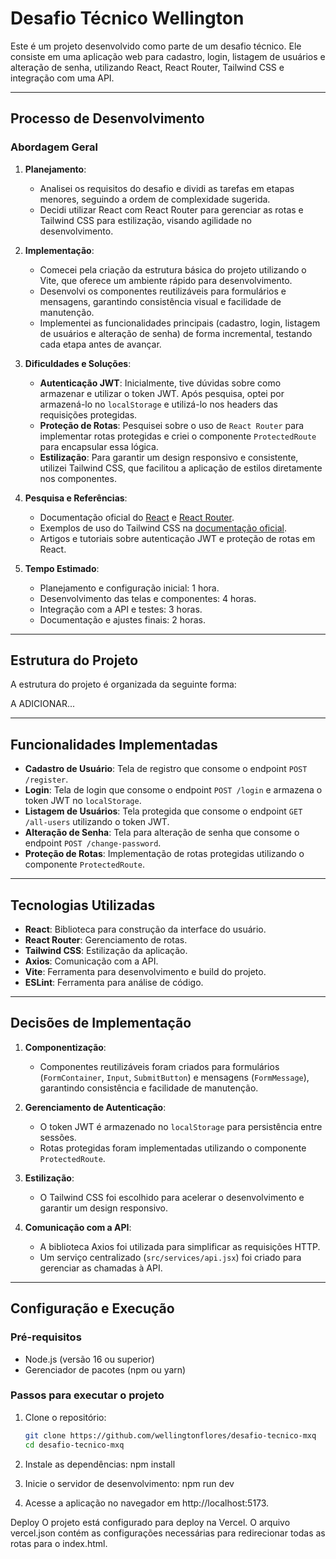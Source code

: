 # Desafio Técnico Wellington

Este é um projeto desenvolvido como parte de um desafio técnico. Ele consiste em uma aplicação web para cadastro, login, listagem de usuários e alteração de senha, utilizando React, React Router, Tailwind CSS e integração com uma API.

---

## Processo de Desenvolvimento

### Abordagem Geral

1. **Planejamento**:
   - Analisei os requisitos do desafio e dividi as tarefas em etapas menores, seguindo a ordem de complexidade sugerida.
   - Decidi utilizar React com React Router para gerenciar as rotas e Tailwind CSS para estilização, visando agilidade no desenvolvimento.

2. **Implementação**:
   - Comecei pela criação da estrutura básica do projeto utilizando o Vite, que oferece um ambiente rápido para desenvolvimento.
   - Desenvolvi os componentes reutilizáveis para formulários e mensagens, garantindo consistência visual e facilidade de manutenção.
   - Implementei as funcionalidades principais (cadastro, login, listagem de usuários e alteração de senha) de forma incremental, testando cada etapa antes de avançar.

3. **Dificuldades e Soluções**:
   - **Autenticação JWT**: Inicialmente, tive dúvidas sobre como armazenar e utilizar o token JWT. Após pesquisa, optei por armazená-lo no `localStorage` e utilizá-lo nos headers das requisições protegidas.
   - **Proteção de Rotas**: Pesquisei sobre o uso de `React Router` para implementar rotas protegidas e criei o componente `ProtectedRoute` para encapsular essa lógica.
   - **Estilização**: Para garantir um design responsivo e consistente, utilizei Tailwind CSS, que facilitou a aplicação de estilos diretamente nos componentes.

4. **Pesquisa e Referências**:
   - Documentação oficial do [React](https://reactjs.org/) e [React Router](https://reactrouter.com/).
   - Exemplos de uso do Tailwind CSS na [documentação oficial](https://tailwindcss.com/).
   - Artigos e tutoriais sobre autenticação JWT e proteção de rotas em React.

5. **Tempo Estimado**:
   - Planejamento e configuração inicial: 1 hora.
   - Desenvolvimento das telas e componentes: 4 horas.
   - Integração com a API e testes: 3 horas.
   - Documentação e ajustes finais: 2 horas.

---

## Estrutura do Projeto

A estrutura do projeto é organizada da seguinte forma:

A ADICIONAR...

---

## Funcionalidades Implementadas

- **Cadastro de Usuário**: Tela de registro que consome o endpoint `POST /register`.
- **Login**: Tela de login que consome o endpoint `POST /login` e armazena o token JWT no `localStorage`.
- **Listagem de Usuários**: Tela protegida que consome o endpoint `GET /all-users` utilizando o token JWT.
- **Alteração de Senha**: Tela para alteração de senha que consome o endpoint `POST /change-password`.
- **Proteção de Rotas**: Implementação de rotas protegidas utilizando o componente `ProtectedRoute`.

---

## Tecnologias Utilizadas

- **React**: Biblioteca para construção da interface do usuário.
- **React Router**: Gerenciamento de rotas.
- **Tailwind CSS**: Estilização da aplicação.
- **Axios**: Comunicação com a API.
- **Vite**: Ferramenta para desenvolvimento e build do projeto.
- **ESLint**: Ferramenta para análise de código.

---

## Decisões de Implementação

1. **Componentização**: 
   - Componentes reutilizáveis foram criados para formulários (`FormContainer`, `Input`, `SubmitButton`) e mensagens (`FormMessage`), garantindo consistência e facilidade de manutenção.
   
2. **Gerenciamento de Autenticação**:
   - O token JWT é armazenado no `localStorage` para persistência entre sessões.
   - Rotas protegidas foram implementadas utilizando o componente `ProtectedRoute`.

3. **Estilização**:
   - O Tailwind CSS foi escolhido para acelerar o desenvolvimento e garantir um design responsivo.

4. **Comunicação com a API**:
   - A biblioteca Axios foi utilizada para simplificar as requisições HTTP.
   - Um serviço centralizado (`src/services/api.jsx`) foi criado para gerenciar as chamadas à API.

---

## Configuração e Execução

### Pré-requisitos

- Node.js (versão 16 ou superior)
- Gerenciador de pacotes (npm ou yarn)

### Passos para executar o projeto

1. Clone o repositório:
   ```bash
   git clone https://github.com/wellingtonflores/desafio-tecnico-mxq
   cd desafio-tecnico-mxq

2. Instale as dependências:
   npm install

3. Inicie o servidor de desenvolvimento:
    npm run dev

4. Acesse a aplicação no navegador em http://localhost:5173.

Deploy
O projeto está configurado para deploy na Vercel. O arquivo vercel.json contém as configurações necessárias para redirecionar todas as rotas para o index.html.